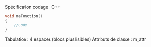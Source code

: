 Spécification codage : C++

```cpp
void maFonction() 
{
    //Code
}
```

Tabulation : 4 espaces (blocs plus lisibles)
Attributs de classe : m_attr